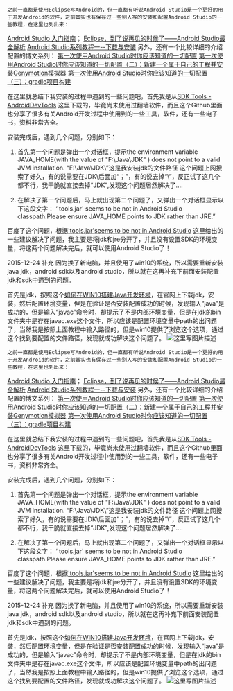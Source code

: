 	之前一直都是使用Eclipse写Android的，但一直都有听说Android Studio是一个更好的用于开发Android的软件，之前其实也有保存过一些别人写的安装和配置Android Studio的一些教程，在这里也列出来：
[Android Studio 入门指南](http://www.jianshu.com/p/36cfa1614d23)；
[Eclipse，到了说再见的时候了——Android Studio最全解析](http://android.jobbole.com/77635/)
[Android Studio系列教程一--下载与安装](http://stormzhang.com/devtools/2014/11/25/android-studio-tutorial1/)
另外，还有一个比较详细的介绍配置的博文系列：
[第一次使用Android Studio时你应该知道的一切配置](http://www.cnblogs.com/smyhvae/p/4390905.html)
[第一次使用Android Studio时你应该知道的一切配置（二）：新建一个属于自己的工程并安装Genymotion模拟器](http://www.cnblogs.com/smyhvae/p/4392611.html)
[第一次使用Android Studio时你应该知道的一切配置（三）：gradle项目构建](http://www.cnblogs.com/smyhvae/p/4456420.html)

在这里就总结下我安装的过程中遇到的一些问题吧，首先我是从[SDK Tools - AndroidDevTools](https://github.com/inferjay/AndroidDevTools#sdk-tools)
这里下载的，毕竟尚未使用过翻墙软件，而且这个Github里面也分享了很多有关Android开发过程中使用到的一些工具，软件，还有一些电子书，资料非常齐全。

安装完成后，遇到几个问题，分别如下：
 1. 首先第一个问题是弹出一个对话框，提示the environment variable JAVA_HOME(with the value of "F:\Java\JDK\" ) does not point to a valid JVM installation. 
“F:\Java\JDK\”这是我安装jdk的文件路径
这个问题上网搜索了好久，有的说需要在JDK\后面加“；”，有的说去掉“\”，反正试了这几个都不行，我干脆就直接去掉“JDK\",发现这个问题居然解决了....

 2. 在解决了第一个问题后，马上就出现第二个问题了，又弹出一个对话框显示以下这段文字：
‘ tools.jar' seems to be not in Android Studio classpath.Please ensure JAVA_HOME points to JDK rather than JRE.”

百度了这个问题，根据['tools.jar'seems to be not in Android Studio](http://jingyan.baidu.com/article/ce4366491d06343773afd3cc.html)
这里给出的一些建议解决了问题，我主要是将jdk和jre分开了，并且没有设置SDK的环境变量，将这两个问题解决完后，就可以使用Android Studio了！

2015-12-24 补充
  因为换了新电脑，并且使用了win10的系统，所以需要重新安装java jdk，android sdk以及android studio，所以就在这再补充下前面安装配置jdk和sdk中遇到的问题。

首先是jdk，按照这个[如何在WIN10搭建Java开发环境](http://jingyan.baidu.com/article/fea4511a12b158f7bb9125b9.html)，在官网上下载jdk，安装，然后配置环境变量，但是在验证是否安装配置成功的时候，发现输入“java”是成功的，但是输入“javac”命令时，却提示了不是内部环境变量，但是在jdk的bin文件夹中是存在javac.exe这个文件，所以应该是配置环境变量中path的出问题了，当然我是按照上面教程中输入路径的，但是win10提供了浏览这个选项，通过这个找到要配置的文件路径，发现就成功解决这个问题了。
![这里写图片描述](http://img.blog.csdn.net/20151224205331635)



	之前一直都是使用Eclipse写Android的，但一直都有听说Android Studio是一个更好的用于开发Android的软件，之前其实也有保存过一些别人写的安装和配置Android Studio的一些教程，在这里也列出来：
[Android Studio 入门指南](http://www.jianshu.com/p/36cfa1614d23)；
[Eclipse，到了说再见的时候了——Android Studio最全解析](http://android.jobbole.com/77635/)
[Android Studio系列教程一--下载与安装](http://stormzhang.com/devtools/2014/11/25/android-studio-tutorial1/)
另外，还有一个比较详细的介绍配置的博文系列：
[第一次使用Android Studio时你应该知道的一切配置](http://www.cnblogs.com/smyhvae/p/4390905.html)
[第一次使用Android Studio时你应该知道的一切配置（二）：新建一个属于自己的工程并安装Genymotion模拟器](http://www.cnblogs.com/smyhvae/p/4392611.html)
[第一次使用Android Studio时你应该知道的一切配置（三）：gradle项目构建](http://www.cnblogs.com/smyhvae/p/4456420.html)

在这里就总结下我安装的过程中遇到的一些问题吧，首先我是从[SDK Tools - AndroidDevTools](https://github.com/inferjay/AndroidDevTools#sdk-tools)
这里下载的，毕竟尚未使用过翻墙软件，而且这个Github里面也分享了很多有关Android开发过程中使用到的一些工具，软件，还有一些电子书，资料非常齐全。

安装完成后，遇到几个问题，分别如下：
 1. 首先第一个问题是弹出一个对话框，提示the environment variable JAVA_HOME(with the value of "F:\Java\JDK\" ) does not point to a valid JVM installation. 
“F:\Java\JDK\”这是我安装jdk的文件路径
这个问题上网搜索了好久，有的说需要在JDK\后面加“；”，有的说去掉“\”，反正试了这几个都不行，我干脆就直接去掉“JDK\",发现这个问题居然解决了....

 2. 在解决了第一个问题后，马上就出现第二个问题了，又弹出一个对话框显示以下这段文字：
‘ tools.jar' seems to be not in Android Studio classpath.Please ensure JAVA_HOME points to JDK rather than JRE.”

百度了这个问题，根据['tools.jar'seems to be not in Android Studio](http://jingyan.baidu.com/article/ce4366491d06343773afd3cc.html)
这里给出的一些建议解决了问题，我主要是将jdk和jre分开了，并且没有设置SDK的环境变量，将这两个问题解决完后，就可以使用Android Studio了！

2015-12-24 补充
  因为换了新电脑，并且使用了win10的系统，所以需要重新安装java jdk，android sdk以及android studio，所以就在这再补充下前面安装配置jdk和sdk中遇到的问题。

首先是jdk，按照这个[如何在WIN10搭建Java开发环境](http://jingyan.baidu.com/article/fea4511a12b158f7bb9125b9.html)，在官网上下载jdk，安装，然后配置环境变量，但是在验证是否安装配置成功的时候，发现输入“java”是成功的，但是输入“javac”命令时，却提示了不是内部环境变量，但是在jdk的bin文件夹中是存在javac.exe这个文件，所以应该是配置环境变量中path的出问题了，当然我是按照上面教程中输入路径的，但是win10提供了浏览这个选项，通过这个找到要配置的文件路径，发现就成功解决这个问题了。
![这里写图片描述](http://img.blog.csdn.net/20151224205331635)



